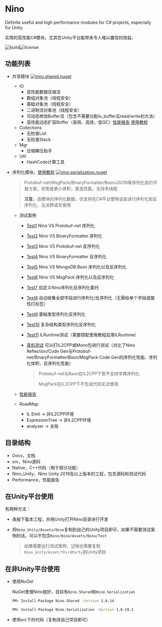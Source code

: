 # Nino
Definite useful and high performance modules for C# projects, especially for Unity. 

实用的高性能C#模块，尤其在Unity平台能带来令人难以置信的效益。

![build](https://img.shields.io/github/workflow/status/JasonXuDeveloper/Nino/.NET?logo=github)![license](https://img.shields.io/github/license/JasonXuDeveloper/Nino)






## 功能列表

- 共享模块 [![nino.shared.nuget](https://img.shields.io/nuget/v/Nino.Shared?label=Nino.Shared)](https://www.nuget.org/packages/Nino.Shared/)
  
  - IO
    - 高性能数据压缩流
    - 数组对象池（线程安全）
    - 基础对象池（线程安全）
    - 二进制流对象池（线程安全）
    - 可动态修改Buffer流（包含不需要分配io_buffer去read/write的方法）
    - 高性能动态扩容Buffer（易用、高效，低GC）[性能报告](Performance/ExtensibleBuffer.md) [使用教程](Docs/ExtensibleBuffer.md)
  - Collections
    - 无检查List
    - 无检查Stack
  - Mgr
    - 压缩解压助手
  - Util
    - HashCode计算工具
  
- 序列化模块，[使用教程](Docs/Serialization.md) [![nino.serialization.nuget](https://img.shields.io/nuget/v/Nino.Serialization?label=Nino.Serialization)](https://www.nuget.org/packages/Nino.Serialization)

  > Protobuf-net/MsgPack/BinaryFormatter/Bson/JSON等序列化库的平替方案，优势是更小体积，更高性能，支持多线程
  >
  > **注意**，该模块的序列化数据，仅支持在C#平台使用该库进行序列化和反序列化，无法跨语言使用
  - 测试案例
    - [Test1](Nino_Unity/Assets/Nino/Test/Editor/Serialization/Test1.cs) Nino VS Protobuf-net 序列化
  
    - [Test2](Nino_Unity/Assets/Nino/Test/Editor/Serialization/Test2.cs) Nino VS BinaryFormatter 序列化
  
    - [Test3](Nino_Unity/Assets/Nino/Test/Editor/Serialization/Test3.cs) Nino VS Protobuf-net 反序列化
  
    - [Test4](Nino_Unity/Assets/Nino/Test/Editor/Serialization/Test4.cs) Nino VS BinaryFormatter 反序列化
  
    - [Test5](Nino_Unity/Assets/Nino/Test/Editor/Serialization/Test5.cs) Nino VS MongoDB.Bson 序列化以及反序列化
  
    - [Test6](Nino_Unity/Assets/Nino/Test/Editor/Serialization/Test6.cs) Nino VS MsgPack 序列化以及反序列化
  
    - [Test7](Nino_Unity/Assets/Nino/Test/Editor/Serialization/Test7.cs) 自定义Nino序列化反序列化委托
  
    - [Test8](Nino_Unity/Assets/Nino/Test/Editor/Serialization/Test8.cs) 自动收集全部字段进行序列化/反序列化（无需给单个字段或属性打标签）
  
    - [Test9](Nino_Unity/Assets/Nino/Test/Editor/Serialization/Test9.cs) 基础类型序列化反序列化
  
    - [Test10](Nino_Unity/Assets/Nino/Test/Editor/Serialization/Test10.cs) 复杂结构类型序列化反序列化
    
    - [Test11](Nino_Unity/Assets/Nino/Test/Editor/Serialization/Test11.cs) ILRuntime测试（需要搭配使用教程启用ILRuntime）
    
    - [真机测试](Nino_Unity/Assets/Nino/Test/BuildTest.cs) 可以打IL2CPP或Mono包进行测试（对比了Nino Reflection/Code Gen与Protobuf-net/BinaryFormatter/Bson/MsgPack Code Gen的序列化性能、序列化体积、反序列化性能）
    
      > Protobuf-net与Bson在IL2CPP下暂不支持字典序列化
      >
      > MsgPack在IL2CPP下不生成代码无法使用
    
  - [性能报告](Performance/Serialization.md)
  
  - RoadMap
  
    - IL Emit -> 非IL2CPP环境
    - ExpressionTree -> 非IL2CPP环境
    - analyser -> 全局



## 目录结构

- Docs，文档
- src，Nino源码
- Native，C++代码（用于部分功能）
- Nino_Unity，Nino Unity 2019及以上版本的工程，包含源码和测试代码
- Performance，性能报告



## 在Unity平台使用

有两种方法：

- 直接下载本工程，并用Unity打开Nino目录进行开发

- 将```Nino_Unity/Assets/Nino```复制到自己的Unity项目即可，如果不需要测试案例的话，可以不包含```Nino/Nino/Assets/Nino/Test```

  > 如果需要运行测试案例，记得也需要复制```Nino_Unity/Asset/ThirdParty```到Unity项目



## 在非Unity平台使用

- 使用NuGet

  NuGet里搜Nino就好，目前有```Nino.Shared```和```Nino.Serialization```

  ```bash
  PM> Install-Package Nino.Shared -Version 1.0.14
  ```

  ```bash
  PM> Install-Package Nino.Serialization -Version 1.0.19.2
  ```

- 使用src下的代码（复制进自己项目即可）

